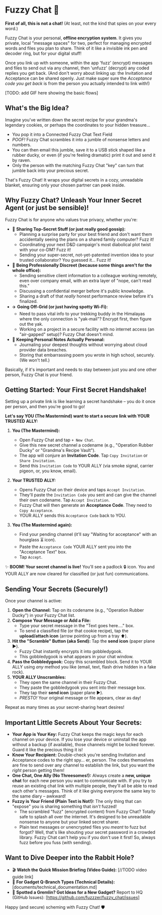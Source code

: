 
# Fuzzy Chat 🤫

**First of all, this is not a chat!** (At least, not the kind that spies on your every word.)

Fuzzy Chat is your personal, **offline encryption system**. It gives you private, local "message spaces" for two, perfect for managing encrypted words and files you plan to share.
Think of it like a invisible ink pen and decoder ring, but for your digital stuff!

Once you link up with someone, within the app 'fuzz' (encrypt) messages and files to send out via any channel, then 'unfuzz' (decrypt) any coded replies you get back. (And don't worry about linking up: the Invitation and Acceptance can be shared openly. Just make super sure the *Acceptance code you get back* is from the person you actually intended to link with!)

[TODO: add GIF here showing the basic flows]

## What's the Big Idea?

Imagine you've written down the secret recipe for your grandma's legendary cookies, or perhaps the coordinates to your hidden treasure...
*   You pop it into a Connected Fuzzy Chat Text Field
*   *POOF!* Fuzzy Chat scrambles it into a jumble of nonsense letters and numbers.
*   You can then email this jumble, save it to a USB stick shaped like a rubber ducky, or even (if you're feeling dramatic) print it out and send it by raven.
*   Only the person with the matching Fuzzy Chat "key" can turn that jumble back into your precious secret.

That's Fuzzy Chat! It wraps your digital secrets in a cozy, unreadable blanket, ensuring only your chosen partner can peek inside.

## Why Fuzzy Chat? Unleash Your Inner Secret Agent (or just be sensible)!

Fuzzy Chat is for anyone who values true privacy, whether you're:

*   🤫 **Sharing Top-Secret Stuff (or just really good gossip):**
    *   Planning a surprise party for your best friend and don't want them accidentally seeing the plans on a shared family computer? Fuzz it!
    *   Coordinating your next D&D campaign's most diabolical plot twist with your co-DM? Fuzz it!
    *   Sending your super-secret, not-yet-patented invention idea to your trusted collaborator? You guessed it... Fuzz it!
*   💼 **Being Professionally Discreet (because some things aren't for the whole office):**
    *   Sending sensitive client information to a colleague working remotely, even over company email, with an extra layer of "nope, can't read this."
    *   Discussing a confidential merger before it's public knowledge.
    *   Sharing a draft of that *really* honest performance review before it's finalized.
*   ✈️ **Going Off-Grid (or just having spotty Wi-Fi):**
    *   Need to pass vital info to your trekking buddy in the Himalayas where the only connection is "yak-mail"? Encrypt first, then figure out the yak.
    *   Working on a project in a secure facility with no internet access (an "air-gapped" setup)? Fuzzy Chat doesn't mind.
*   📝 **Keeping Personal Notes Actually Personal:**
    *   Journaling your deepest thoughts without worrying about cloud provider data breaches.
    *   Storing that embarrassing poem you wrote in high school, securely. (We won't tell.)

Basically, if it's important and needs to stay between just you and one other person, Fuzzy Chat is your friend.

## Getting Started: Your First Secret Handshake!

Setting up a private link is like learning a secret handshake – you do it once per person, and then you're good to go!

**Let's say YOU (The Mastermind) want to start a secure link with YOUR TRUSTED ALLY:**

1.  **You (The Mastermind):**
    *   Open Fuzzy Chat and tap `+ New Chat`.
    *   Give this new secret channel a codename (e.g., "Operation Rubber Ducky" or "Grandma's Recipe Vault").
    *   The app will conjure an **Invitation Code**. Tap `Copy Invitation` or `Share Invitation`.
    *   Send this `Invitation Code` to YOUR ALLY (via smoke signal, carrier pigeon, or, you know, email).

2.  **Your TRUSTED ALLY:**
    *   Opens Fuzzy Chat on their device and taps `Accept Invitation`.
    *   They'll paste the `Invitation Code` you sent and can give the channel their own codename. Tap `Accept Invitation`.
    *   Fuzzy Chat will then generate an **Acceptance Code**. They need to `Copy Acceptance`.
    *   YOUR ALLY sends this `Acceptance Code` back to YOU.

3.  **You (The Mastermind again):**
    *   Find your pending channel (it'll say "Waiting for acceptance" with an hourglass ⏳ icon).
    *   Paste the `Acceptance Code` YOUR ALLY sent you into the "Acceptance Text" box.
    *   Tap `Accept`.

✨ **BOOM! Your secret channel is live!** You'll see a padlock 🔒 icon. You and YOUR ALLY are now cleared for classified (or just fun) communications.

## Sending Your Secrets (Securely!)

Once your channel is active:

1.  **Open the Channel:** Tap on its codename (e.g., "Operation Rubber Ducky") in your Fuzzy Chat list.
2.  **Compose Your Message or Add a File:**
    *   Type your secret message in the "Text goes here...." box.
    *   To send a classified file (or that cookie recipe), tap the **upload/attach icon** (arrow pointing up from a tray ⬆️).
3.  **Hit the "Scramble" Button (aka Send):** Tap the **send icon** (paper plane ▶️).
    *   Fuzzy Chat instantly encrypts it into gobbledygook.
    *   This gobbledygook is what appears in your chat window.
4.  **Pass the Gobbledygook:** Copy this scrambled block. Send it to YOUR ALLY using *any* method you like (email, text, flash drive hidden in a fake rock).
5.  **YOUR ALLY Unscrambles:**
    *   They open the same channel in their Fuzzy Chat.
    *   They paste the gobbledygook you sent into their message box.
    *   They tap their **send icon** (paper plane ▶️).
    *   *PRESTO!* Your original message or file appears, clear as day!

Repeat as many times as your secret-sharing heart desires!

## Important Little Secrets About Your Secrets:

*   **Your App is Your Key:** Fuzzy Chat keeps the magic keys for each channel on your device. If you lose your device or uninstall the app without a backup (if available), those channels might be locked forever. Guard it like the precious thing it is!
*   **Know Your Recipient:** Double-check you're sending Invitation and Acceptance codes to the right spy... er, person. The codes themselves are fine to send over any channel to establish the link, but you want the *right* person getting them!
*   **One Chat, One Ally (No Threesomes!):** Always create a **new, unique chat** for each new person you want to communicate with. If you try to reuse an existing chat link with multiple people, they'll all be able to read each other's messages. Think of it like giving everyone the same key to the same diary – awkward!
*   **Fuzzy is Your Friend (Plain Text is Not!):** The only thing that can "expose" you is sharing something that *isn't* fuzzed!
    *   The scrambled "fuzz" (encrypted content) from Fuzzy Chat? Totally safe to splash all over the internet. It's designed to be unreadable nonsense to anyone but your linked secret sharer.
    *   Plain text messages or unencrypted files you *meant* to fuzz but forgot? Well, that's like shouting your secret password in a crowded library. Fuzzy Chat can't help you if you don't use it first! So, always fuzz before you fuss (with sending).

## Want to Dive Deeper into the Rabbit Hole?

*   🎬 **Watch the Quick Mission Briefing (Video Guide):** [//TODO video guide link]
*   📖 **For Gadget Q-Branch Types (Technical Details):** [documents/technical_documentation.md]
*   🐛 **Spotted a Gremlin? Got Ideas for a New Gadget?** Report to HQ (GitHub Issues): [https://github.com/fuzzzer/fuzzy_chat/issues]

Happy (and secure) scheming with Fuzzy Chat! 🛡️
